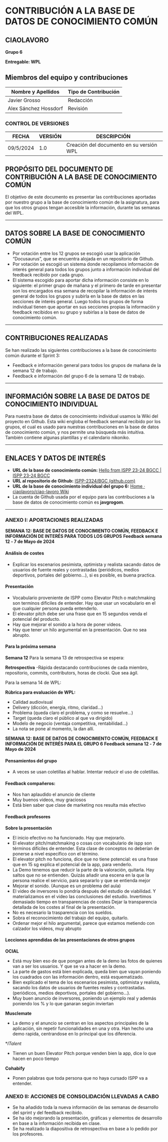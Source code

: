 # CONTRIBUCIÓN A LA BASE DE DATOS DE CONOCIMIENTO COMÚN


## CIAOLAVORO
**Grupo 6**


**Entregable: WPL**


## Miembros del equipo y contribuciones
| Nombre y Apellidos | Tipo de Contribución |
|---------------------|-----------------------|
| Javier Grosso         | Redacción             |
| Alex Sánchez Hossdorf         | Revisión             |


### CONTROL DE VERSIONES
| FECHA      | VERSIÓN | DESCRIPCIÓN                                      |
|------------|---------|--------------------------------------------------|
| 09/5/2024 | 1.0     | Creación del documento en su versión WPL    |


## PROPÓSITO DEL DOCUMENTO DE CONTRIBUCIÓN A LA BASE DE CONOCIMIENTO COMÚN
El objetivo de este documento es presentar las contribuciones aportadas por nuestro grupo a la base de conocimiento común de la asignatura, para que los otros grupos tengan accesible la información, durante las semanas del WPL.


---


## DATOS SOBRE LA BASE DE CONOCIMIENTO COMÚN
- Por votación entre los 12 grupos se escogió usar la aplicación “Docusaurus”, que se encuentra alojada en un repositorio de Github.
- Por votación se escogió un sistema donde recopilamos información de interés general para todos los grupos junto a información individual del feedback recibido por cada grupo.
- El sistema escogido para aportar dicha información consiste en lo siguiente: el primer grupo de mañana y el primero de tarde en presentar son los encargados esa semana de recopilar la información de interés general de todos los grupos y subirla en la base de datos en las secciones de interés general. Luego todos los grupos de forma individual tienen que aportar en sus secciones propias la información y feedback recibidos en su grupo y subirlas a la base de datos de conocimiento común.


---


## CONTRIBUCIONES REALIZADAS
Se han realizado las siguientes contribuciones a la base de conocimiento común durante el Sprint 3:
- Feedback e información general para todos los grupos de mañana de la semana 12 de trabajo.
- Feedback e información del grupo 6 de la semana 12 de trabajo.


---


## INFORMACIÓN SOBRE LA BASE DE DATOS DE CONOCIMIENTO INDIVIDUAL
Para nuestra base de datos de conocimiento individual usamos la Wiki del proyecto en Github. Esta wiki engloba el feedback semanal recibido por los grupos, el cual es usado para nuestras contribuciones en la base de datos de conocimiento común, y nos permite una búsqueda más intuitiva. También contiene algunas plantillas y el calendario nikoniko.


---


## ENLACES Y DATOS DE INTERÉS
- **URL de la base de conocimiento común:** [Hello from ISPP 23-24 BGCC | ISPP 23-24 BGCC](https://bgcc.vercel.app/)
- **URL al repositorio de Github:** [ISPP-2324/BGC (github.com)](https://github.com/ISPP-2324/BGC)
- **URL de la base de conocimiento individual del grupo 6:** [Home · ciaolavoro/ciao-lavoro Wiki](https://github.com/ciaolavoro/ciao-lavoro/wiki)
- La cuenta de Github usada por el equipo para las contribuciones a la base de datos de conocimiento común es **javgrogom**.


---


### ANEXO I: APORTACIONES REALIZADAS


**SEMANA 12: BASE DE DATOS DE CONOCIMIENTO COMÚN, FEEDBACK E INFORMACIÓN DE INTERÉS PARA TODOS LOS GRUPOS**
**Feedback semana 12 ‐ 7 de Mayo de 2024**

#### Análisis de costes
+ Explicar los escenarios pesimista, optimista y realista sacando datos de usuarios de fuente reales y contrastadas (periódicos, medios deportivos, portales del gobierno…), si es posible, es buena practica.

#### Presentación
+ Vocabulario proveniente de ISPP como Elevator Pitch o matchmaking son terminos dificiles de entender. Hay que usar un vocabulario en el que cualquier persona pueda entenderlo.
+ El elevator pitch debe ser una frase que en 15 segundos venda el potencial del producto.
+ Hay que mejorar el sonido a la hora de poner videos.
+ Hay que tener un hilo argumental en la presentación. Que no sea abrupto.

#### Para la próxima semana
**Semana 12**
Para la semana 13 de retrospectiva se espera:

**Retrospectiva**
-Rápida destacando contribuciones de cada miembro, repositorio, commits, contributors, horas de clocki. Que sea ágil.

Para la semana 14 de WPL:

**Rúbrica para evaluación de WPL:**
- Calidad audiovisual
- Delivery (dicción, energía, ritmo, claridad…)
- Problema (queda claro el problema, y como se resuelve…)
- Target (queda claro el público al que va dirigido)
- Modelo de negocio (ventaja competitiva, rentabilidad…)
- La nota se pone al momento, la dan allí.

**SEMANA 12: BASE DE DATOS DE CONOCIMIENTO COMÚN, FEEDBACK E INFORMACIÓN DE INTERÉS PARA EL GRUPO 6**
**Feedback semana 12 ‐ 7 de Mayo de 2024**
#### Pensamientos del grupo
- A veces se usan coletillas al hablar. Intentar reducir el uso de coletillas.

#### Feedback compañeros:
- Nos han aplaudido el anuncio de cliente
- Muy buenos videos, muy graciosos
- Está bien saber que clase de marketing nos resulta más efectivo

#### Feedback profesores
**Sobre la presentación**
- El inicio efectivo no ha funcionado. Hay que mejorarlo.
- El elevator pitch/matchmaking o cosas con vocabulario de ispp son términos difíciles de entender. Esta clase de conceptos no deberían de ponerse a nivel específico con el término.
- El elevator pitch no funciona, dice que no tiene potencial: es una frase que en 15 sg explica el potencial de la app, para venderlo. 
- La Demo tenemos que reducir la parte de la valoración, quitarla. Hay saltos que no se entienden. Quizás añadir una escena en la que la persona realice el servicio, para separarlo y que se entienda mejor
- Mejorar el sonido. (Aunque es un problema del aula)
- El video de inversores lo pondría después del estudio de viabilidad. Y materializamos en el video las conclusiones del estudio.
Invertimos demasiado tiempo en transparencias de costes Dejar la transparencia detallada de los costes al final de la presentación. 
- No es necesario la trasparencia con los sueldos.
- Sobra el reconocimiento del trabajo del equipo, quitarlo. 
- Ordenar mejor el hilo argumental, parece que estamos metiendo con calzador los videos, muy abrupto


#### Lecciones aprendidas de las presentaciones de otros grupos
**OCIAL**
- Está muy bien eso de que pongan antes de la demo las fotos de quienes van a ser los usuarios. Y que se va a hacer en la demo.
- La parte de gastos está bien explicada, queda bien que vayan poniendo los cuadrados con las información dentro, está esquematizado.  
- Bien explicado el tema de los escenarios pesimista, optimista y realista, sacando los datos de usuarios de fuentes reales y contrastadas. (periódicos, medios deportivos, portales del gobierno…).
- Muy buen anuncio de inversores, poniendo un ejemplo real y además poniendo los % y lo que ganaran según inviertan 

**Musclemate**
- La demo y el anuncio se centran en los aspectos principales de la aplicación, sin repetir funcionalidades en una y otra. Han hecho una demo rapida, centrandose en lo principal que los diferencia.

**ITalent*
- Tienen un buen Elevator Pitch porque venden bien la app, dice lo que hacen en poco tiempo

**Cohabify**
- Ponen palabras que toda persona que no haya cursado ISPP va a entender. 


### ANEXO II: ACCIONES DE CONSOLIDACIÓN LLEVADAS A CABO

+ Se ha añadido toda la nueva información de las semanas de desarrollo del sprint y del feedback recibido.
+ Se ha ido mejorando la presentación, gráficas y elementos de desarrollo en base a la información recibida en clase.
+ Se ha realizado la diapositiva de retrospectiva en base a lo pedido por los profesores.